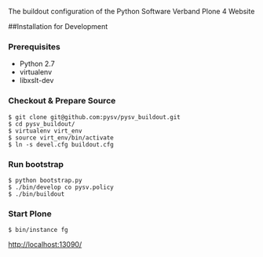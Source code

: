 The buildout configuration of the Python Software Verband Plone 4 Website

##Installation for Development

### Prerequisites
- Python 2.7
- virtualenv
- libxslt-dev

### Checkout & Prepare Source
    $ git clone git@github.com:pysv/pysv_buildout.git
    $ cd pysv_buildout/
    $ virtualenv virt_env
    $ source virt_env/bin/activate
    $ ln -s devel.cfg buildout.cfg

### Run bootstrap
    $ python bootstrap.py
    $ ./bin/develop co pysv.policy
    $ ./bin/buildout


### Start Plone
    $ bin/instance fg

[http://localhost:13090/](http://localhost:13090/)

